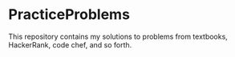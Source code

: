 # PracticeProblems
This repository contains my solutions to problems from textbooks, HackerRank, code chef, and so forth. 
